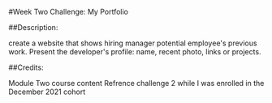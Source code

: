 #Week Two Challenge: My Portfolio

##Description:

create a website that shows hiring manager potential employee's previous work. Present the developer's profile: name, recent photo, links or projects.

##Credits:

Module Two course content Refrence challenge 2 while I was enrolled in the December 2021 cohort
